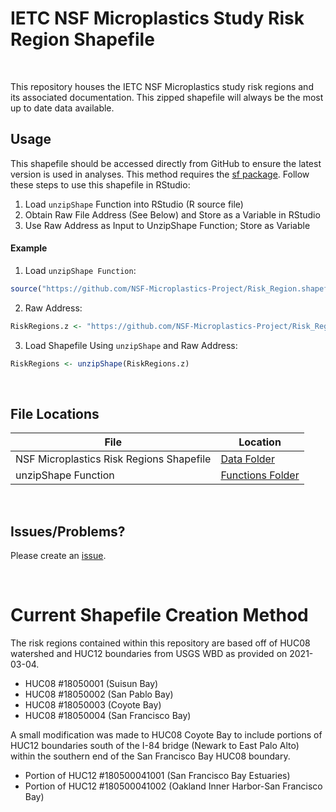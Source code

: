 # IETC NSF Microplastics Study Risk Region Shapefile

<br>

This repository houses the IETC NSF Microplastics study risk regions and its associated documentation. This zipped shapefile will always be the most up to date data available.

## Usage

This shapefile should be accessed directly from GitHub to ensure the latest version is used in analyses. This method requires the [sf package](https://r-spatial.github.io/sf/). Follow these steps to use this shapefile in RStudio:

1. Load `unzipShape` Function into RStudio (R source file)
2. Obtain Raw File Address (See Below) and Store as a Variable in RStudio
3. Use Raw Address as Input to UnzipShape Function; Store as Variable

#### Example

1. Load `unzipShape Function`:
```R
source("https://github.com/NSF-Microplastics-Project/Risk_Region.shapefile/raw/main/Functions/unzipShape.r")
```
2. Raw Address:
```R
RiskRegions.z <- "https://github.com/NSF-Microplastics-Project/Risk_Region.shapefile/raw/main/Data/SFB_RiskRegions_20210304.zip"
```
3. Load Shapefile Using `unzipShape` and Raw Address:
```R
RiskRegions <- unzipShape(RiskRegions.z)
```

<br>

## File Locations

File | Location
------------ | -------------
NSF Microplastics Risk Regions Shapefile | [Data Folder](https://github.com/NSF-Microplastics-Project/Risk_Region.shapefile/tree/main/Data)
unzipShape Function | [Functions Folder](https://github.com/NSF-Microplastics-Project/Risk_Region.shapefile/tree/main/Functions)

<br>

## Issues/Problems?

Please create an [issue](https://github.com/NSF-Microplastics-Project/Risk_Region.shapefile/issues).

<br>

# Current Shapefile Creation Method

The risk regions contained within this repository are based off of HUC08 watershed and HUC12 boundaries from USGS WBD as provided on 2021-03-04.

* HUC08 #18050001 (Suisun Bay)
* HUC08 #18050002 (San Pablo Bay)
* HUC08 #18050003 (Coyote Bay)
* HUC08 #18050004 (San Francisco Bay)

A small modification was made to HUC08 Coyote Bay to include portions of HUC12 boundaries south of the I-84 bridge (Newark to East Palo Alto) within the southern end of the San Francisco Bay HUC08 boundary.

* Portion of HUC12 #180500041001 (San Francisco Bay Estuaries)
* Portion of HUC12 #180500041002 (Oakland Inner Harbor-San Francisco Bay)